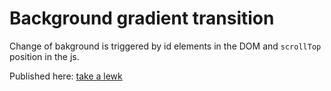 # Background gradient transition

Change of bakground is triggered by id elements in the DOM and `scrollTop` position in the js.

Published here: [take a lewk](https://github.com/alezotta/gradient-background-transition)